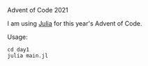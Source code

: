 Advent of Code 2021

I am using [Julia](https://julialang.org/) for this year's Advent of Code.

Usage:
    
    cd day1
    julia main.jl



